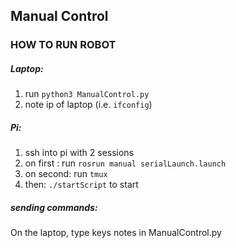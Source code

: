 ## Manual Control


### HOW TO RUN ROBOT

##### Laptop:
1. run ```python3 ManualControl.py``` 
2. note ip of laptop (i.e. ```ifconfig```)

##### Pi:
1. ssh into pi with 2 sessions
2. on first : run ```rosrun manual serialLaunch.launch```
3. on second: run ```tmux```  
4. then:  ```./startScript``` to start  


##### sending commands:
On the laptop, type keys notes in ManualControl.py 
